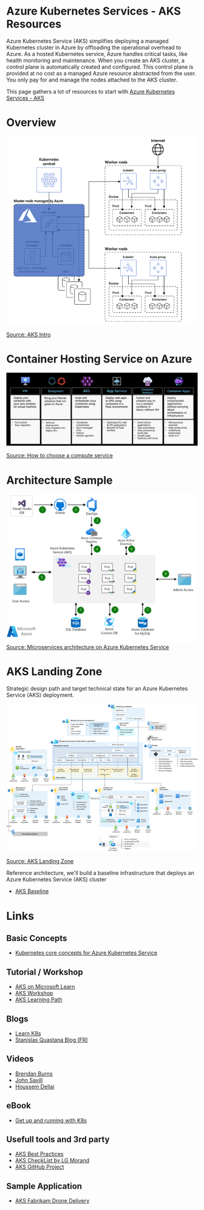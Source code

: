 # Azure Kubernetes Services - AKS Resources

Azure Kubernetes Service (AKS) simplifies deploying a managed Kubernetes cluster in Azure by offloading the operational overhead to Azure. As a hosted Kubernetes service, Azure handles critical tasks, like health monitoring and maintenance. When you create an AKS cluster, a control plane is automatically created and configured. This control plane is provided at no cost as a managed Azure resource abstracted from the user. You only pay for and manage the nodes attached to the AKS cluster.

This page gathers a lot of resources to start with [Azure Kubernetes Services - AKS](https://learn.microsoft.com/en-us/azure/aks/)

# Overview
 ![AKS 101](./media/aks-101.png)

 [Source: AKS Intro](https://learn.microsoft.com/en-us/azure/aks/intro-kubernetes)

# Container Hosting Service on Azure
 ![Container Hosting Service on Azure](./media/containers-comparison.png)

 [Source: How to choose a compute service](https://learn.microsoft.com/en-us/azure/architecture/guide/technology-choices/compute-decision-tree#choose-a-candidate-service)



# Architecture Sample
 ![AKS Architecture](./media/aks-architecture.png)
[Source: Microservices architecture on Azure Kubernetes Service](https://learn.microsoft.com/en-us/azure/architecture/browse/?terms=aks)

# AKS Landing Zone
Strategic design path and target technical state for an Azure Kubernetes Service (AKS) deployment.

 ![AKS Landing Zone](./media/aks-landingzone.png)

 [Source: AKS Landing Zone](https://docs.microsoft.com/en-us/azure/cloud-adoption-framework/scenarios/app-platform/aks/landing-zone-accelerator)

Reference architecture, we'll build a baseline infrastructure that deploys an Azure Kubernetes Service (AKS) cluster
- [AKS Baseline](https://docs.microsoft.com/en-us/azure/architecture/reference-architectures/containers/aks/secure-baseline-aks)

# Links

## Basic Concepts
 - [Kubernetes core concepts for Azure Kubernetes Service](https://learn.microsoft.com/en-us/azure/aks/concepts-clusters-workloads)

## Tutorial / Workshop

 - [AKS on Microsoft Learn](https://docs.microsoft.com/en-us/learn/browse/?expanded=azure&filter-products=kub&products=azure-kubernetes-service)
 - [AKS Workshop](https://docs.microsoft.com/en-us/learn/modules/aks-workshop/)
 - [AKS Learning Path](https://azure.microsoft.com/en-us/resources/kubernetes-learning-path/)

## Blogs

 - [Learn K8s](https://learnk8s.io/blog)
 - [Stanislas Quastana Blog (FR)](https://stanislas.io/?s=aks)


## Videos

 - [Brendan Burns](https://www.youtube.com/playlist?list=PLLasX02E8BPCrIhFrc_ZiINhbRkYMKdPT)
 - [John Savill](https://www.youtube.com/c/NTFAQGuy/search?query=aks)
 - [Houssem Dellai](https://www.youtube.com/playlist?list=PLpbcUe4chE79sB7Jg7B4z3HytqUUEwcNE)

## eBook

 - [Get up and running with K8s](https://azure.microsoft.com/en-us/resources/kubernetes-ebook-collection/)

## Usefull tools and 3rd party

 - [AKS Best Practices](https://docs.microsoft.com/en-us/azure/aks/best-practices)
 - [AKS CheckList by LG Morand](https://www.the-aks-checklist.com/)
 - [AKS GitHub Project](https://github.com/Azure/AKS)


## Sample Application

 - [AKS Fabrikam Drone Delivery](https://github.com/mspnp/aks-fabrikam-dronedelivery)

